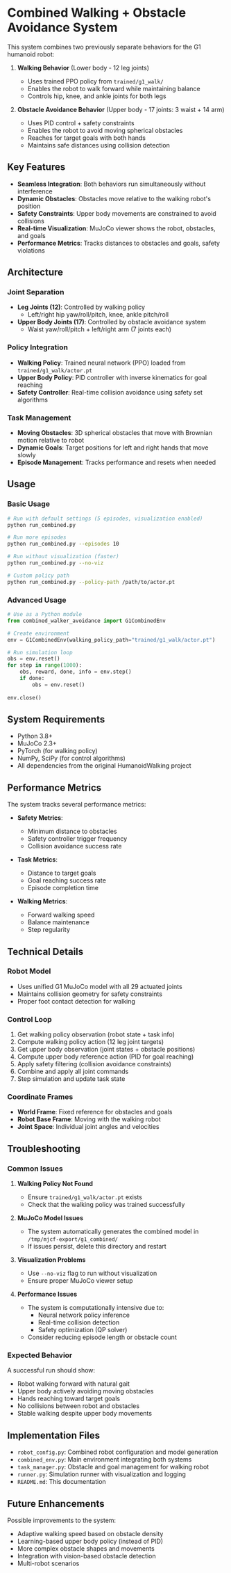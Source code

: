 # Combined Walking + Obstacle Avoidance System

This system combines two previously separate behaviors for the G1 humanoid robot:

1. **Walking Behavior** (Lower body - 12 leg joints)
   - Uses trained PPO policy from `trained/g1_walk/`
   - Enables the robot to walk forward while maintaining balance
   - Controls hip, knee, and ankle joints for both legs

2. **Obstacle Avoidance Behavior** (Upper body - 17 joints: 3 waist + 14 arm)
   - Uses PID control + safety constraints
   - Enables the robot to avoid moving spherical obstacles
   - Reaches for target goals with both hands
   - Maintains safe distances using collision detection

## Key Features

- **Seamless Integration**: Both behaviors run simultaneously without interference
- **Dynamic Obstacles**: Obstacles move relative to the walking robot's position
- **Safety Constraints**: Upper body movements are constrained to avoid collisions
- **Real-time Visualization**: MuJoCo viewer shows the robot, obstacles, and goals
- **Performance Metrics**: Tracks distances to obstacles and goals, safety violations

## Architecture

### Joint Separation
- **Leg Joints (12)**: Controlled by walking policy
  - Left/right hip yaw/roll/pitch, knee, ankle pitch/roll
- **Upper Body Joints (17)**: Controlled by obstacle avoidance system
  - Waist yaw/roll/pitch + left/right arm (7 joints each)

### Policy Integration
- **Walking Policy**: Trained neural network (PPO) loaded from `trained/g1_walk/actor.pt`
- **Upper Body Policy**: PID controller with inverse kinematics for goal reaching
- **Safety Controller**: Real-time collision avoidance using safety set algorithms

### Task Management
- **Moving Obstacles**: 3D spherical obstacles that move with Brownian motion relative to robot
- **Dynamic Goals**: Target positions for left and right hands that move slowly
- **Episode Management**: Tracks performance and resets when needed

## Usage

### Basic Usage
```bash
# Run with default settings (5 episodes, visualization enabled)
python run_combined.py

# Run more episodes  
python run_combined.py --episodes 10

# Run without visualization (faster)
python run_combined.py --no-viz

# Custom policy path
python run_combined.py --policy-path /path/to/actor.pt
```

### Advanced Usage
```python
# Use as a Python module
from combined_walker_avoidance import G1CombinedEnv

# Create environment
env = G1CombinedEnv(walking_policy_path="trained/g1_walk/actor.pt")

# Run simulation loop
obs = env.reset()
for step in range(1000):
    obs, reward, done, info = env.step()
    if done:
        obs = env.reset()
        
env.close()
```

## System Requirements

- Python 3.8+
- MuJoCo 2.3+
- PyTorch (for walking policy)
- NumPy, SciPy (for control algorithms)
- All dependencies from the original HumanoidWalking project

## Performance Metrics

The system tracks several performance metrics:

- **Safety Metrics**:
  - Minimum distance to obstacles
  - Safety controller trigger frequency
  - Collision avoidance success rate

- **Task Metrics**:
  - Distance to target goals
  - Goal reaching success rate
  - Episode completion time

- **Walking Metrics**:
  - Forward walking speed
  - Balance maintenance
  - Step regularity

## Technical Details

### Robot Model
- Uses unified G1 MuJoCo model with all 29 actuated joints
- Maintains collision geometry for safety constraints
- Proper foot contact detection for walking

### Control Loop
1. Get walking policy observation (robot state + task info)
2. Compute walking policy action (12 leg joint targets)
3. Get upper body observation (joint states + obstacle positions)
4. Compute upper body reference action (PID for goal reaching)
5. Apply safety filtering (collision avoidance constraints)
6. Combine and apply all joint commands
7. Step simulation and update task state

### Coordinate Frames
- **World Frame**: Fixed reference for obstacles and goals
- **Robot Base Frame**: Moving with the walking robot
- **Joint Space**: Individual joint angles and velocities

## Troubleshooting

### Common Issues

1. **Walking Policy Not Found**
   - Ensure `trained/g1_walk/actor.pt` exists
   - Check that the walking policy was trained successfully

2. **MuJoCo Model Issues**
   - The system automatically generates the combined model in `/tmp/mjcf-export/g1_combined/`
   - If issues persist, delete this directory and restart

3. **Visualization Problems**
   - Use `--no-viz` flag to run without visualization
   - Ensure proper MuJoCo viewer setup

4. **Performance Issues**
   - The system is computationally intensive due to:
     - Neural network policy inference
     - Real-time collision detection
     - Safety optimization (QP solver)
   - Consider reducing episode length or obstacle count

### Expected Behavior

A successful run should show:
- Robot walking forward with natural gait
- Upper body actively avoiding moving obstacles
- Hands reaching toward target goals
- No collisions between robot and obstacles
- Stable walking despite upper body movements

## Implementation Files

- `robot_config.py`: Combined robot configuration and model generation
- `combined_env.py`: Main environment integrating both systems
- `task_manager.py`: Obstacle and goal management for walking robot
- `runner.py`: Simulation runner with visualization and logging
- `README.md`: This documentation

## Future Enhancements

Possible improvements to the system:
- Adaptive walking speed based on obstacle density
- Learning-based upper body policy (instead of PID)
- More complex obstacle shapes and movements
- Integration with vision-based obstacle detection
- Multi-robot scenarios

